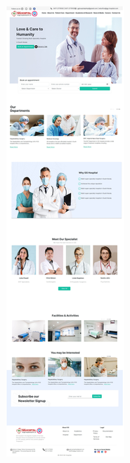 ![demo](https://raw.githubusercontent.com/Jayakrishna20/ILP_03_GGWebsite/master/website_screenshot.jpeg)
